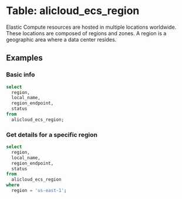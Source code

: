 # Table: alicloud_ecs_region

Elastic Compute resources are hosted in multiple locations worldwide. These locations are composed of regions and zones. A region is a geographic area where a data center resides.

## Examples

### Basic info

```sql
select
  region,
  local_name,
  region_endpoint,
  status
from
  alicloud_ecs_region;
```

### Get details for a specific region

```sql
select
  region,
  local_name,
  region_endpoint,
  status
from
  alicloud_ecs_region
where
  region = 'us-east-1';
```
